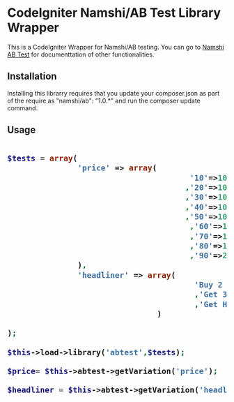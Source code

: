 <h1>CodeIgniter Namshi/AB Test Library Wrapper</h1>
<p>This is a CodeIgniter Wrapper for Namshi/AB testing.  You can go to <a href="https://github.com/namshi/AB" >Namshi AB Test</a> for documenttation of other functionalities.
</p>
<h2>Installation</h2>
<p>
Installing this librarry requires that you update your composer.json as part of the require as "namshi/ab": "1.0.*" and run the composer update command. 
</p>
<h2>Usage</2>

    
```php

$tests = array(
               'price' => array(
                                       '10'=>10
                                      ,'20'=>10
                                      ,'30'=>10
                                      ,'40'=>10
                                      ,'50'=>10
                                       ,'60'=>10
                                       ,'70'=>10
                                       ,'80'=>10
                                       ,'90'=>20
               ),
               'headliner' => array( 
                                        'Buy 2 and get 1 Free'=>33
                                        ,'Get 33% Off your second or more purchases'=>34
                                        ,'Get Half Off!'=>33
                                )
   
);

$this->load->library('abtest',$tests);

$price= $this->abtest->getVariation('price');

$headliner = $this->abtest->getVariation('headliner');
                        
     
     
     
  
```

